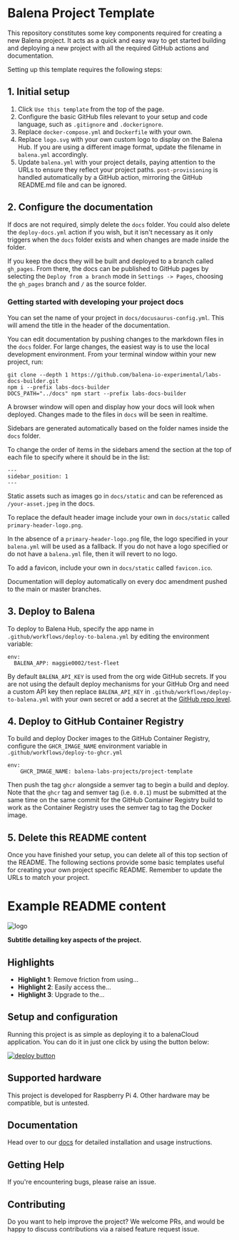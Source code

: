 # Balena Project Template

This repository constitutes some key components required for creating a new Balena project. It acts as a quick and easy way to get started building and deploying a new project with all the required GitHub actions and documentation.

Setting up this template requires the following steps:

## 1. Initial setup

1. Click `Use this template` from the top of the page.
2. Configure the basic GitHub files relevant to your setup and code language, such as `.gitignore` and `.dockerignore`.
3. Replace `docker-compose.yml` and `Dockerfile` with your own.
4. Replace `logo.svg` with your own custom logo to display on the Balena Hub. If you are using a different image format, update the filename in `balena.yml` accordingly.
5. Update `balena.yml` with your project details, paying attention to the URLs to ensure they reflect your project paths. `post-provisioning` is handled automatically by a GitHub action, mirroring the GitHub README.md file and can be ignored.

## 2. Configure the documentation

If docs are not required, simply delete the `docs` folder. You could also delete the `deploy-docs.yml` action if you wish, but it isn't necessary as it only triggers when the `docs` folder exists and when changes are made inside the folder.

If you keep the docs they will be built and deployed to a branch called `gh_pages`. From there, the docs can be published to GitHub pages by selecting the `Deploy from a branch` mode in `Settings -> Pages`, choosing the `gh_pages` branch and `/` as the source folder.

### Getting started with developing your project docs

You can set the name of your project in `docs/docusaurus-config.yml`. This will amend the title in the header of the documentation.

You can edit documentation by pushing changes to the markdown files in the `docs` folder. For large changes, the easiest way is to use the local development environment. From your terminal window within your new project, run:

```
git clone --depth 1 https://github.com/balena-io-experimental/labs-docs-builder.git
npm i --prefix labs-docs-builder
DOCS_PATH="../docs" npm start --prefix labs-docs-builder
```

A browser window will open and display how your docs will look when deployed. Changes made to the files in `docs` will be seen in realtime.

Sidebars are generated automatically based on the folder names inside the `docs` folder.

To change the order of items in the sidebars amend the section at the top of each file to specify where it should be in the list:

```
---
sidebar_position: 1
---
```

Static assets such as images go in `docs/static` and can be referenced as `/your-asset.jpeg` in the docs.

To replace the default header image include your own in `docs/static` called `primary-header-logo.png`.

In the absence of a `primary-header-logo.png` file, the logo specified in your `balena.yml` will be used as a fallback. If you do not have a logo specified or do not have a `balena.yml` file, then it will revert to no logo.

To add a favicon, include your own in `docs/static` called `favicon.ico`.

Documentation will deploy automatically on every doc amendment pushed to the main or master branches.

## 3. Deploy to Balena

To deploy to Balena Hub, specify the app name in `.github/workflows/deploy-to-balena.yml` by editing the environment variable:

```
env:
  BALENA_APP: maggie0002/test-fleet
```

By default `BALENA_API_KEY` is used from the org wide GitHub secrets. If you are not using the default deploy mechanisms for your GitHub Org and need a custom API key then replace `BALENA_API_KEY` in `.github/workflows/deploy-to-balena.yml` with your own secret or add a secret at the [GitHub repo level](https://docs.github.com/en/actions/security-guides/encrypted-secrets#creating-encrypted-secrets-for-a-repository).

## 4. Deploy to GitHub Container Registry

To build and deploy Docker images to the GitHub Container Registry, configure the `GHCR_IMAGE_NAME` environment variable in `.github/workflows/deploy-to-ghcr.yml`

```
env:
    GHCR_IMAGE_NAME: balena-labs-projects/project-template
```

Then push the tag `ghcr` alongside a semver tag to begin a build and deploy. Note that the `ghcr` tag and semver tag (i.e. `0.0.1`) must be submitted at the same time on the same commit for the GitHub Container Registry build to work as the Container Registry uses the semver tag to tag the Docker image.

## 5. Delete this README content

Once you have finished your setup, you can delete all of this top section of the README. The following sections provide some basic templates useful for creating your own project specific README. Remember to update the URLs to match your project.

# Example README content

![logo](https://raw.githubusercontent.com/balena-io-projects/balena-sound/master/docs/images/balenaSound-logo.png)

**Subtitle detailing key aspects of the project.**

## Highlights

- **Highlight 1**: Remove friction from using...
- **Highlight 2**: Easily access the...
- **Highlight 3**: Upgrade to the...

## Setup and configuration

Running this project is as simple as deploying it to a balenaCloud application. You can do it in just one click by using the button below:

[![deploy button](https://balena.io/deploy.svg)](https://dashboard.balena-cloud.com/deploy?repoUrl=https://github.com/balena-labs-projects/project-template)

## Supported hardware

This project is developed for Raspberry Pi 4. Other hardware may be compatible, but is untested.

## Documentation

Head over to our [docs](https://balena-labs-projects.github.io/project-template/) for detailed installation and usage instructions.

## Getting Help

If you're encountering bugs, please raise an issue.

## Contributing

Do you want to help improve the project? We welcome PRs, and would be happy to discuss contributions via a raised feature request issue.
